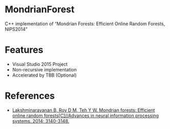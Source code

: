 # MondrianForest
C++ implementation of “Mondrian Forests: Efficient Online Random Forests, NIPS2014”
# Features
- Visual Studio 2015 Project
- Non-recursive implementation
- Accelerated by TBB (Optional)
# References
- [Lakshminarayanan B, Roy D M, Teh Y W. Mondrian forests: Efficient online random forests[C]//Advances in neural information processing systems. 2014: 3140-3148.](http://www.gatsby.ucl.ac.uk/~balaji/mondrian_forests_nips14.pdf)
